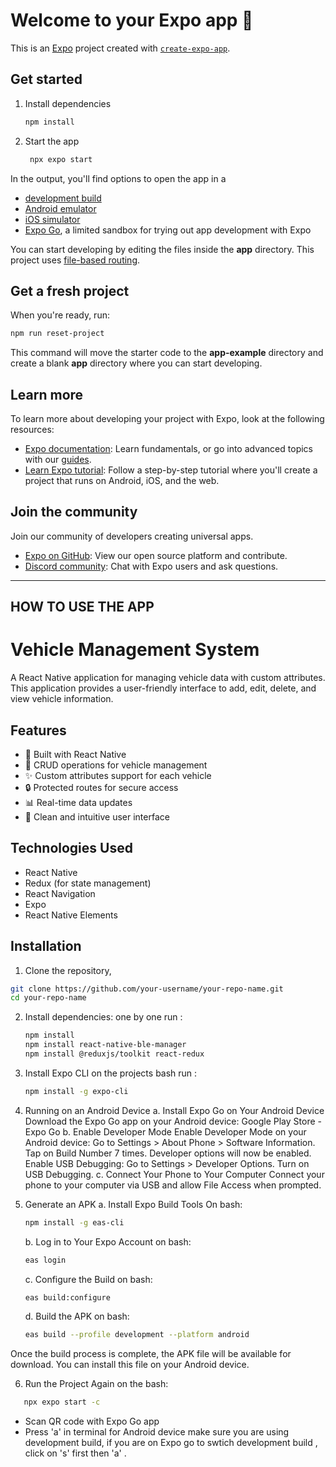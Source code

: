 # Welcome to your Expo app 👋

This is an [Expo](https://expo.dev) project created with [`create-expo-app`](https://www.npmjs.com/package/create-expo-app).

## Get started

1. Install dependencies

   ```bash
   npm install
   ```

2. Start the app

   ```bash
    npx expo start
   ```

In the output, you'll find options to open the app in a

- [development build](https://docs.expo.dev/develop/development-builds/introduction/)
- [Android emulator](https://docs.expo.dev/workflow/android-studio-emulator/)
- [iOS simulator](https://docs.expo.dev/workflow/ios-simulator/)
- [Expo Go](https://expo.dev/go), a limited sandbox for trying out app development with Expo

You can start developing by editing the files inside the **app** directory. This project uses [file-based routing](https://docs.expo.dev/router/introduction).

## Get a fresh project

When you're ready, run:

```bash
npm run reset-project
```

This command will move the starter code to the **app-example** directory and create a blank **app** directory where you can start developing.

## Learn more

To learn more about developing your project with Expo, look at the following resources:

- [Expo documentation](https://docs.expo.dev/): Learn fundamentals, or go into advanced topics with our [guides](https://docs.expo.dev/guides).
- [Learn Expo tutorial](https://docs.expo.dev/tutorial/introduction/): Follow a step-by-step tutorial where you'll create a project that runs on Android, iOS, and the web.

## Join the community

Join our community of developers creating universal apps.

- [Expo on GitHub](https://github.com/expo/expo): View our open source platform and contribute.
- [Discord community](https://chat.expo.dev): Chat with Expo users and ask questions.
----------------------------------------------------------------------------------------------------------------------------------------------------
## HOW TO USE THE APP 
# Vehicle Management System

A React Native application for managing vehicle data with custom attributes. This application provides a user-friendly interface to add, edit, delete, and view vehicle information.

## Features

- 📱 Built with React Native
- 🚗 CRUD operations for vehicle management
- ✨ Custom attributes support for each vehicle
- 🔒 Protected routes for secure access
- 📊 Real-time data updates
- 🎨 Clean and intuitive user interface

## Technologies Used

- React Native
- Redux (for state management)
- React Navigation
- Expo
- React Native Elements

## Installation

1. Clone the repository,
```bash
git clone https://github.com/your-username/your-repo-name.git
cd your-repo-name
```
   
2. Install dependencies:
one by one run :
   ```bash
   npm install
   npm install react-native-ble-manager
   npm install @reduxjs/toolkit react-redux
   ```

3. Install Expo CLI
   on the projects bash run :
   ```bash
   npm install -g expo-cli
   ```

4. Running on an Android Device
   a. Install Expo Go on Your Android Device
   Download the Expo Go app on your Android device:
   Google Play Store - Expo Go
   b. Enable Developer Mode
   Enable Developer Mode on your Android device:
   Go to Settings > About Phone > Software Information.
   Tap on Build Number 7 times.
   Developer options will now be enabled.
   Enable USB Debugging:
   Go to Settings > Developer Options.
   Turn on USB Debugging.
   c. Connect Your Phone to Your Computer
   Connect your phone to your computer via USB and allow File Access when prompted.

5. Generate an APK
   a. Install Expo Build Tools
   On bash:
   ```bash
   npm install -g eas-cli
   ```

   b. Log in to Your Expo Account
   on bash:
   ```bash
   eas login
   ```

   c. Configure the Build
   on bash:
   ```bash
   eas build:configure
   ```

   d. Build the APK
   on bash:
   ```bash
   eas build --profile development --platform android
   ```
Once the build process is complete, the APK file will be available for download. You can install this file on your Android device.
   
  6. Run the Project
   Again on the bash:
```bash
   npx expo start -c
```

   - Scan QR code with Expo Go app
   - Press 'a' in terminal for Android device
   make sure you are using development build, if you are on Expo go to swtich development build , click on 's' first then 'a' .





   







